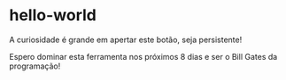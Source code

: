 # hello-world
A curiosidade é grande em apertar este botão, seja persistente!

Espero dominar esta ferramenta nos próximos 8 dias e ser o Bill Gates da programação!
